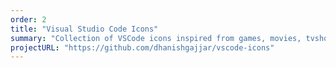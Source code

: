 ```yaml
---
order: 2
title: "Visual Studio Code Icons"
summary: "Collection of VSCode icons inspired from games, movies, tvshows, comics and more"
projectURL: "https://github.com/dhanishgajjar/vscode-icons"
---
```

